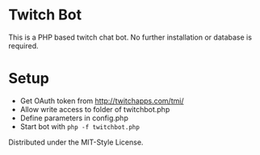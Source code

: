 # Twitch Bot

This is a PHP based twitch chat bot. No further installation or database is required.

# Setup

- Get OAuth token from http://twitchapps.com/tmi/
- Allow write access to folder of twitchbot.php
- Define parameters in config.php
- Start bot with `php -f twitchbot.php`

Distributed under the MIT-Style License.

